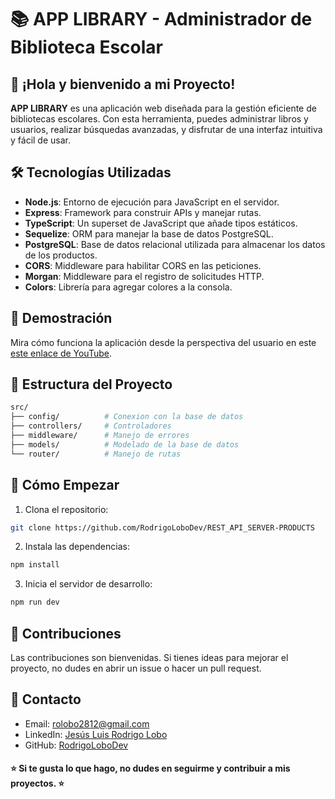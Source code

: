 # 📚 APP LIBRARY - Administrador de Biblioteca Escolar

## 👋 ¡Hola y bienvenido a mi Proyecto!

**APP LIBRARY** es una aplicación web diseñada para la gestión eficiente de bibliotecas escolares. Con esta herramienta, puedes administrar libros y usuarios, realizar búsquedas avanzadas, y disfrutar de una interfaz intuitiva y fácil de usar.

## 🛠️ Tecnologías Utilizadas

- **Node.js**: Entorno de ejecución para JavaScript en el servidor.
- **Express**: Framework para construir APIs y manejar rutas.
- **TypeScript**: Un superset de JavaScript que añade tipos estáticos.
- **Sequelize**: ORM para manejar la base de datos PostgreSQL.
- **PostgreSQL**: Base de datos relacional utilizada para almacenar los datos de los productos.
- **CORS**: Middleware para habilitar CORS en las peticiones.
- **Morgan**: Middleware para el registro de solicitudes HTTP.
- **Colors**: Librería para agregar colores a la consola.

## 🎥 Demostración

Mira cómo funciona la aplicación desde la perspectiva del usuario en este [este enlace de YouTube](https://www.youtube.com/watch?v=nxpIaDONNnQ&t=3s).

## 📂 Estructura del Proyecto

```bash
src/
├── config/          # Conexion con la base de datos
├── controllers/     # Controladores
├── middleware/      # Manejo de errores
├── models/          # Modelado de la base de datos
└── router/          # Manejo de rutas
```

## 🚀 Cómo Empezar
1. Clona el repositorio:

```bash
git clone https://github.com/RodrigoLoboDev/REST_API_SERVER-PRODUCTS
```
2. Instala las dependencias:

```bash
npm install
```

3. Inicia el servidor de desarrollo:

```bash
npm run dev
```

## 🤝 Contribuciones
Las contribuciones son bienvenidas. Si tienes ideas para mejorar el proyecto, no dudes en abrir un issue o hacer un pull request.

## 📧 Contacto
- Email: rolobo2812@gmail.com
- LinkedIn: [Jesús Luis Rodrigo Lobo](https://www.linkedin.com/in/jes%C3%BAs-luis-rodrigo-lobo-6594a81b4/)
- GitHub: [RodrigoLoboDev](https://github.com/RodrigoLoboDev)

#### ⭐️ Si te gusta lo que hago, no dudes en seguirme y contribuir a mis proyectos. ⭐️